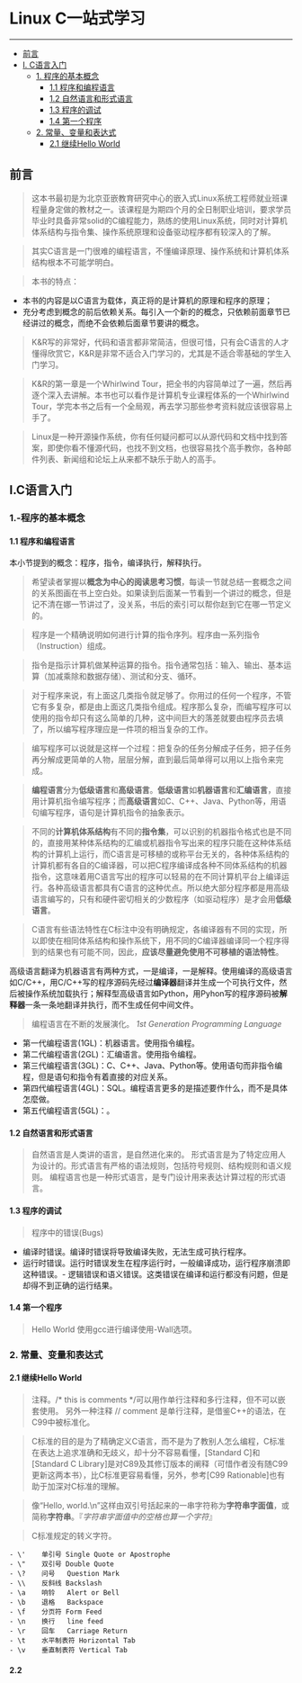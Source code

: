 
# Linux C一站式学习
-------------------
- [前言](#前言)
- [I. C语言入门](#I.C语言入门)
	- [1. 程序的基本概念](#1.-程序的基本概念)
		- [1.1 程序和编程语言](#1.1-程序和编程语言)
		- [1.2 自然语言和形式语言](#1.2-自然语言和形式语言)
		- [1.3 程序的调试](#1.3-程序的调试)
		- [1.4 第一个程序](#1.4-第一个程序)
	- [2. 常量、变量和表达式](#2.-常量、变量和表达式)
		- [2.1 继续Hello World](#2.1-继续Hello-World)

## 前言
> 这本书最初是为北京亚嵌教育研究中心的嵌入式Linux系统工程师就业班课程量身定做的教材之一。该课程是为期四个月的全日制职业培训，要求学员毕业时具备非常solid的C编程能力，熟练的使用Linux系统，同时对计算机体系结构与指令集、操作系统原理和设备驱动程序都有较深入的了解。

> 其实C语言是一门很难的编程语言，不懂编译原理、操作系统和计算机体系结构根本不可能学明白。

> 本书的特点：  
- 本书的内容是以C语言为载体，真正将的是计算机的原理和程序的原理；
- 充分考虑到概念的前后依赖关系。每引入一个新的的概念，只依赖前面章节已经讲过的概念，而绝不会依赖后面章节要讲的概念。

> K&R写的非常好，代码和语言都非常简洁，但很可惜，只有会C语言的人才懂得欣赏它，K&R是非常不适合入门学习的，尤其是不适合零基础的学生入门学习。
	

> K&R的第一章是一个Whirlwind Tour，把全书的内容简单过了一遍，然后再逐个深入去讲解。本书也可以看作是计算机专业课程体系的一个Whirlwind Tour，学完本书之后有一个全局观，再去学习那些参考资料就应该很容易上手了。

> Linux是一种开源操作系统，你有任何疑问都可以从源代码和文档中找到答案，即使你看不懂源代码，也找不到文档，也很容易找个高手教你，各种邮件列表、新闻组和论坛上从来都不缺乐于助人的高手。

## I.C语言入门
### 1.-程序的基本概念

#### 1.1 程序和编程语言
本小节提到的概念：程序，指令，编译执行，解释执行。

> 希望读者掌握以**概念为中心的阅读思考习惯**，每读一节就总结一套概念之间的关系图画在书上空白处。如果读到后面某一节看到一个讲过的概念，但是记不清在娜一节讲过了，没关系，书后的索引可以帮你赵到它在哪一节定义的。

> 程序是一个精确说明如何进行计算的指令序列。程序由一系列指令（Instruction）组成。

> 指令是指示计算机做某种运算的指令。指令通常包括：输入、输出、基本运算（加减乘除和数据存储）、测试和分支、循环。

> 对于程序来说，有上面这几类指令就足够了。你用过的任何一个程序，不管它有多复杂，都是由上面这几类指令组成。程序那么复杂，而编写程序可以使用的指令却只有这么简单的几种，这中间巨大的落差就要由程序员去填了，所以编写程序理应是一件项的相当复杂的工作。

> 编写程序可以说就是这样一个过程：把复杂的任务分解成子任务，把子任务再分解成更简单的人物，层层分解，直到最后简单得可以用以上指令来完成。

> **编程语言**分为**低级语言**和**高级语言**。**低级语言**如**机器语言**和**汇编语言**，直接用计算机指令编写程序；而**高级语言**如C、C++、Java、Python等，用语句编写程序，语句是计算机指令的抽象表示。

> 不同的**计算机体系结构**有不同的**指令集**，可以识别的机器指令格式也是不同的，直接用某种体系结构的汇编或机器指令写出来的程序只能在这种体系结构的计算机上运行，而C语言是可移植的或称平台无关的，各种体系结构的计算机都有各自的C编译器，可以把C程序编译成各种不同体系结构的机器指令，这意味着用C语言写出的程序可以轻易的在不同计算机平台上编译运行。各种高级语言都具有C语言的这种优点。所以绝大部分程序都是用高级语言编写的，只有和硬件密切相关的少数程序（如驱动程序）是才会用**低级语言**。

> C语言有些语法特性在C标注中没有明确规定，各编译器有不同的实现，所以即使在相同体系结构和操作系统下，用不同的C编译器编译同一个程序得到的结果也有可能不同，因此，**应该尽量避免使用不可移植的语法特性**。

高级语言翻译为机器语言有两种方式，一是编译，一是解释。使用编译的高级语言如C/C++，用C/C++写的程序源码先经过**编译器**翻译并生成一个可执行文件，然后被操作系统加载执行；解释型高级语言如Python，用Pyhon写的程序源码被**解释器**一条一条地翻译并执行，而不生成任何中间文件。

> 编程语言在不断的发展演化。
*1st Generation Programming Language*
- 第一代编程语言(1GL)：机器语言。使用指令编程。
- 第二代编程语言(2GL)：汇编语言。使用指令编程。
- 第三代编程语言(3GL)：C、C++、Java、Python等。使用语句而非指令编程，但是语句和指令有着直接的对应关系。
- 第四代编程语言(4GL)：SQL。编程语言更多的是描述要作什么，而不是具体怎麼做。
- 第五代编程语言(5GL)：。

#### 1.2 自然语言和形式语言
> 自然语言是人类讲的语言，是自然进化来的。
> 形式语言是为了特定应用人为设计的。形式语言有严格的语法规则，包括符号规则、结构规则和语义规则。
> 编程语言也是一种形式语言，是专门设计用来表达计算过程的形式语言。

#### 1.3 程序的调试
> 程序中的错误(Bugs)
- 编译时错误。编译时错误将导致编译失败，无法生成可执行程序。
- 运行时错误。运行时错误发生在程序运行时，一般编译成功，运行程序崩溃即这种错误。- 逻辑错误和语义错误。这类错误在编译和运行都没有问题，但是却得不到正确的运行结果。

#### 1.4 第一个程序
> Hello World
> 使用gcc进行编译使用-Wall选项。

### 2. 常量、变量和表达式
#### 2.1 继续Hello World
> 注释。/\* this is comments  \*/可以用作单行注释和多行注释，但不可以嵌套使用。 另外一种注释 // comment 是单行注释，是借鉴C++的语法，在C99中被标准化。

> C标准的目的是为了精确定义C语言，而不是为了教别人怎么编程，C标准在表达上追求准确和无歧义，却十分不容易看懂，[Standard C]和[Standard C Library]是对C89及其修订版本的阐释（可惜作者没有随C99更新这两本书），比C标准更容易看懂，另外，参考[C99 Rationable]也有助于加深对C标准的理解。

> 像“Hello, world.\n”这样由双引号括起来的一串字符称为**字符串字面值**，或简称**字符串**。『*字符串字面值中的空格也算一个字符*』

> C标准规定的转义字符。  

	- \'	单引号 Single Quote or Apostrophe
	- \"	双引号 Double Quote
	- \?	问号   Question Mark
	- \\	反斜线 Backslash
	- \a	响铃   Alert or Bell
	- \b	退格   Backspace
	- \f	分页符 Form Feed
	- \n	换行   line feed
	- \r	回车   Carriage Return
	- \t	水平制表符 Horizontal Tab
	- \v	垂直制表符 Vertical Tab

#### 2.2 
